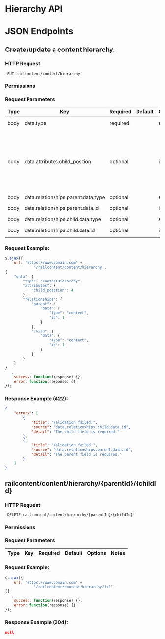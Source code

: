 # Hierarchy API

# JSON Endpoints


<!-- START_f6d838bb700192d56d216ae84700c66d -->
## Create/update a content hierarchy.


### HTTP Request
    `PUT railcontent/content/hierarchy`


### Permissions


### Request Parameters


|Type|Key|Required|Default|Options|Notes|
|----|---|--------|-------|-------|-----|
|body|data.type|  required  | |string|Must be 'contentHierarchy'.|
|body|data.attributes.child_position|  optional  | |integer|The position relative to the other children of the given parent. Will automatically shift other children. If null - position will be set to the end of the child stack.|
|body|data.relationships.parent.data.type|  optional  | |string|Must be 'content'.|
|body|data.relationships.parent.data.id|  optional  | |integer|Must exists in contents.|
|body|data.relationships.child.data.type|  optional  | |string|Must be 'content'.|
|body|data.relationships.child.data.id|  optional  | |integer|Must exists in contents.|


### Request Example:

```js
$.ajax({
    url: 'https://www.domain.com' +
             '/railcontent/content/hierarchy',
{
    "data": {
        "type": "contentHierarchy",
        "attributes": {
            "child_position": 4
        },
        "relationships": {
            "parent": {
                "data": {
                    "type": "content",
                    "id": 1
                }
            },
            "child": {
                "data": {
                    "type": "content",
                    "id": 1
                }
            }
        }
    }
}
   ,
    success: function(response) {},
    error: function(response) {}
});
```

### Response Example (422):

```json
{
    "errors": [
        {
            "title": "Validation failed.",
            "source": "data.relationships.child.data.id",
            "detail": "The child field is required."
        },
        {
            "title": "Validation failed.",
            "source": "data.relationships.parent.data.id",
            "detail": "The parent field is required."
        }
    ]
}
```




<!-- END_f6d838bb700192d56d216ae84700c66d -->

<!-- START_522506d0e5c355eb192c83407b0da522 -->
## railcontent/content/hierarchy/{parentId}/{childId}

### HTTP Request
    `DELETE railcontent/content/hierarchy/{parentId}/{childId}`


### Permissions


### Request Parameters


|Type|Key|Required|Default|Options|Notes|
|----|---|--------|-------|-------|-----|


### Request Example:

```js
$.ajax({
    url: 'https://www.domain.com' +
             '/railcontent/content/hierarchy/1/1',
[]
   ,
    success: function(response) {},
    error: function(response) {}
});
```

### Response Example (204):

```json
null
```




<!-- END_522506d0e5c355eb192c83407b0da522 -->

